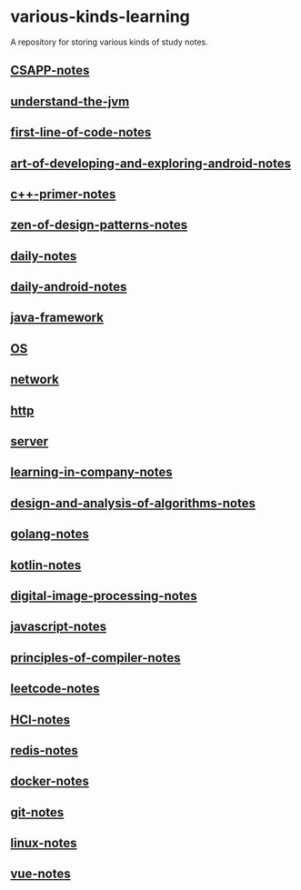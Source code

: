 # various-kinds-learning
A repository for storing various kinds of study notes.



## [CSAPP-notes](https://github.com/IzumiSakai-zy/various-kinds-learning/blob/master/csapp.md)

## [understand-the-jvm](https://github.com/IzumiSakai-zy/various-kinds-learning/blob/master/jvm.md)

## [first-line-of-code-notes](https://github.com/IzumiSakai-zy/various-kinds-learning/blob/master/first-line-of-code.md)

## [art-of-developing-and-exploring-android-notes](https://github.com/IzumiSakai-zy/various-kinds-learning/blob/master/android-develop-explore-art.md)

## [c++-primer-notes](https://github.com/IzumiSakai-zy/various-kinds-learning/blob/master/cpp-primer.md)

## [zen-of-design-patterns-notes](https://github.com/IzumiSakai-zy/various-kinds-learning/blob/master/design-patterns.md)

## [daily-notes](https://github.com/IzumiSakai-zy/various-kinds-learning/blob/master/daily.md)

## [daily-android-notes](https://github.com/IzumiSakai-zy/various-kinds-learning/blob/master/daily-android.md)

## [java-framework](https://github.com/IzumiSakai-zy/various-kinds-learning/tree/master/java-framework)

## [OS](https://github.com/IzumiSakai-zy/various-kinds-learning/blob/master/os.md)

## [network](https://github.com/IzumiSakai-zy/various-kinds-learning/blob/master/network.md)

## [http](https://github.com/IzumiSakai-zy/various-kinds-learning/blob/master/http.md)

## [server](https://github.com/IzumiSakai-zy/various-kinds-learning/blob/master/server.md)

## [learning-in-company-notes](https://github.com/IzumiSakai-zy/various-kinds-learning/blob/master/company-learning.md)

## [design-and-analysis-of-algorithms-notes](https://github.com/IzumiSakai-zy/various-kinds-learning/blob/master/design-and-analysis-of-algorithms.md)

## [golang-notes](https://github.com/IzumiSakai-zy/various-kinds-learning/blob/master/go.md)

## [kotlin-notes](https://github.com/IzumiSakai-zy/various-kinds-learning/blob/master/kotlin.md)

## [digital-image-processing-notes](https://github.com/IzumiSakai-zy/various-kinds-learning/blob/master/digital-image-processing.md)

## [javascript-notes](https://github.com/IzumiSakai-zy/various-kinds-learning/blob/master/java-script.md)

## [principles-of-compiler-notes](https://github.com/IzumiSakai-zy/various-kinds-learning/blob/master/priciples-of-compiler.md)

## [leetcode-notes](https://github.com/IzumiSakai-zy/various-kinds-learning/blob/master/leet-code.md)

## [HCI-notes](https://github.com/IzumiSakai-zy/various-kinds-learning/blob/master/human-computer-interaction.md)

## [redis-notes](https://github.com/IzumiSakai-zy/various-kinds-learning/blob/master/redis.md)

## [docker-notes](https://github.com/IzumiSakai-zy/various-kinds-learning/blob/master/docker.md)

## [git-notes](https://github.com/IzumiSakai-zy/various-kinds-learning/blob/master/git.md)

## [linux-notes](https://github.com/IzumiSakai-zy/various-kinds-learning/blob/master/linux.md)

## [vue-notes](https://github.com/IzumiSakai-zy/various-kinds-learning/blob/master/vue.md)

